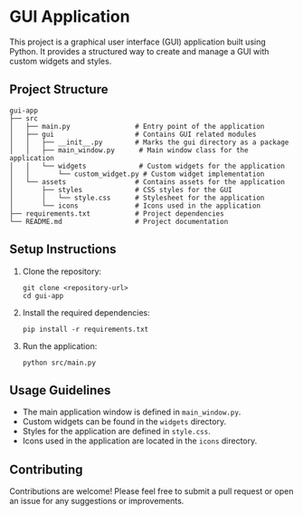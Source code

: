 # GUI Application

This project is a graphical user interface (GUI) application built using Python. It provides a structured way to create and manage a GUI with custom widgets and styles.

## Project Structure

```
gui-app
├── src
│   ├── main.py                # Entry point of the application
│   ├── gui                    # Contains GUI related modules
│   │   ├── __init__.py        # Marks the gui directory as a package
│   │   ├── main_window.py      # Main window class for the application
│   │   └── widgets             # Custom widgets for the application
│   │       └── custom_widget.py # Custom widget implementation
│   └── assets                 # Contains assets for the application
│       ├── styles             # CSS styles for the GUI
│       │   └── style.css      # Stylesheet for the application
│       └── icons              # Icons used in the application
├── requirements.txt           # Project dependencies
└── README.md                  # Project documentation
```

## Setup Instructions

1. Clone the repository:
   ```
   git clone <repository-url>
   cd gui-app
   ```

2. Install the required dependencies:
   ```
   pip install -r requirements.txt
   ```

3. Run the application:
   ```
   python src/main.py
   ```

## Usage Guidelines

- The main application window is defined in `main_window.py`.
- Custom widgets can be found in the `widgets` directory.
- Styles for the application are defined in `style.css`.
- Icons used in the application are located in the `icons` directory.

## Contributing

Contributions are welcome! Please feel free to submit a pull request or open an issue for any suggestions or improvements.